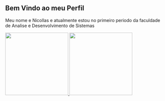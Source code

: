 ## Bem Vindo ao meu Perfil
Meu nome e Nicollas e atualmente estou no primeiro periodo da faculdade de Analise e Desenvolvimento de Sistemas
<div style="display: inline-block">
  <a href="https://github.com/nicollasprado/nicollasprado">
    <picture>
      <source
      srcset="https://github-readme-stats.vercel.app/api?username=nicollasprado&show_icons=true&theme=midnight-purple"
      media="(prefers-color-scheme: dark)"
      />
      <source
      srcset="https://github-readme-stats.vercel.app/api?username=nicollasprado&show_icons=true&theme=buefy"
        media="(prefers-color-scheme: light)"
      />
      <img height="200em" src="https://github-readme-stats.vercel.app/api?username=nicollasprado&show_icons=true&theme=midnight-purple">
    </picture>
    <picture>
      <source
      srcset="https://github-readme-stats.vercel.app/api/top-langs/?username=anuraghazra&layout=donut&theme=midnight-purple"
      media="(prefers-color-scheme: dark)"
      />
      <source
      srcset="https://github-readme-stats.vercel.app/api/top-langs/?username=anuraghazra&layout=donut&theme=buefy"
        media="(prefers-color-scheme: light)"
      />
      <img height="200em" src="https://github-readme-stats.vercel.app/api/top-langs/?username=anuraghazra&layout=donut&theme=midnight-purple">
    </picture>
</div>



